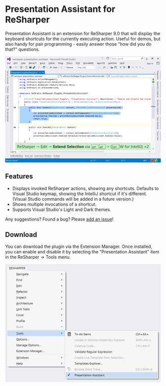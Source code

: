 # Presentation Assistant for ReSharper

Presentation Assistant is an extension for ReSharper 9.0 that will display the keyboard shortcuts for the currently executing action. Useful for demos, but also handy for pair programming - easily answer those "how did you do that?" questions.

![Presentation Assistant showing a shortcut for Extend Selection](docs/presentation_assistant.png)

## Features

* Displays invoked ReSharper actions, showing any shortcuts. Defaults to Visual Studio keymap, showing the IntelliJ shortcut if it's different. (Visual Studio commands will be added in a future version.)
* Shows multiple invocations of a shortcut.
* Supports Visual Studio's Light and Dark themes.

Any suggestions? Found a bug? Please [add an issue](https://github.com/JetBrains/resharper-presentation-assistant/issues)!

## Download

You can download the plugin via the Extension Manager. Once installed, you can enable and disable it by selecting the "Presentation Assistant" item in the ReSharper &rarr; Tools menu.

![Enable Presentation Assistant via the Tools menu](docs/tools_menu.png)
